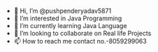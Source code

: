 - 👋 Hi, I’m @pushpenderyadav5871
- 👀 I’m interested in Java Programming
- 🌱 I’m currently learning Java Language
- 💞️ I’m looking to collaborate on Real life Projects
- 📫 How to reach me  contact no.-8059299063

<!---
pushpenderyadav5871/pushpenderyadav5871 is a ✨ special ✨ repository because its `README.md` (this file) appears on your GitHub profile.
You can click the Preview link to take a look at your changes.
--->
